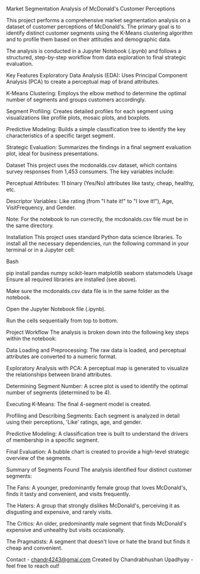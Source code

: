 Market Segmentation Analysis of McDonald's Customer Perceptions

This project performs a comprehensive market segmentation analysis on a dataset of customer perceptions of McDonald's. The primary goal is to identify distinct customer segments using the K-Means clustering algorithm and to profile them based on their attitudes and demographic data.

The analysis is conducted in a Jupyter Notebook (.ipynb) and follows a structured, step-by-step workflow from data exploration to final strategic evaluation.

Key Features
Exploratory Data Analysis (EDA): Uses Principal Component Analysis (PCA) to create a perceptual map of brand attributes.

K-Means Clustering: Employs the elbow method to determine the optimal number of segments and groups customers accordingly.

Segment Profiling: Creates detailed profiles for each segment using visualizations like profile plots, mosaic plots, and boxplots.

Predictive Modeling: Builds a simple classification tree to identify the key characteristics of a specific target segment.

Strategic Evaluation: Summarizes the findings in a final segment evaluation plot, ideal for business presentations.

Dataset
This project uses the mcdonalds.csv dataset, which contains survey responses from 1,453 consumers. The key variables include:

Perceptual Attributes: 11 binary (Yes/No) attributes like tasty, cheap, healthy, etc.

Descriptor Variables: Like rating (from "I hate it!" to "I love it!"), Age, VisitFrequency, and Gender.

Note: For the notebook to run correctly, the mcdonalds.csv file must be in the same directory.

Installation
This project uses standard Python data science libraries. To install all the necessary dependencies, run the following command in your terminal or in a Jupyter cell:

Bash

pip install pandas numpy scikit-learn matplotlib seaborn statsmodels
Usage
Ensure all required libraries are installed (see above).

Make sure the mcdonalds.csv data file is in the same folder as the notebook.

Open the Jupyter Notebook file (.ipynb).

Run the cells sequentially from top to bottom.

Project Workflow
The analysis is broken down into the following key steps within the notebook:

Data Loading and Preprocessing: The raw data is loaded, and perceptual attributes are converted to a numeric format.

Exploratory Analysis with PCA: A perceptual map is generated to visualize the relationships between brand attributes.

Determining Segment Number: A scree plot is used to identify the optimal number of segments (determined to be 4).

Executing K-Means: The final 4-segment model is created.

Profiling and Describing Segments: Each segment is analyzed in detail using their perceptions, 'Like' ratings, age, and gender.

Predictive Modeling: A classification tree is built to understand the drivers of membership in a specific segment.

Final Evaluation: A bubble chart is created to provide a high-level strategic overview of the segments.

Summary of Segments Found
The analysis identified four distinct customer segments:

The Fans: A younger, predominantly female group that loves McDonald's, finds it tasty and convenient, and visits frequently.

The Haters: A group that strongly dislikes McDonald's, perceiving it as disgusting and expensive, and rarely visits.

The Critics: An older, predominantly male segment that finds McDonald's expensive and unhealthy but visits occasionally.

The Pragmatists: A segment that doesn't love or hate the brand but finds it cheap and convenient.

Contact - chandr4243@gmai.com
Created by Chandrabhushan Upadhyay - feel free to reach out!